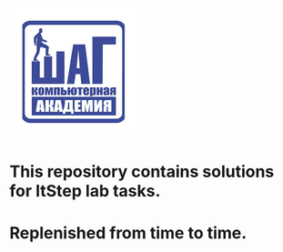  #                               ![Screenshot](ItStep.png) 
 # This repository contains solutions for ItStep lab tasks. 
 # Replenished from time to time.
